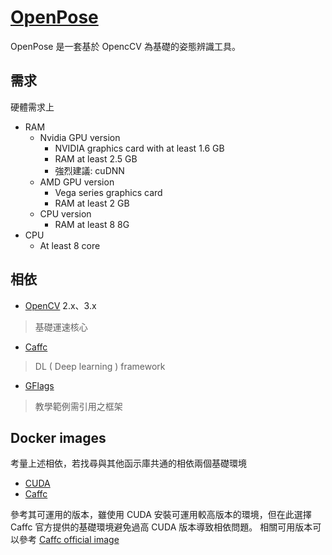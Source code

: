 # [OpenPose](https://github.com/CMU-Perceptual-Computing-Lab/openpose)

OpenPose 是一套基於 OpencCV 為基礎的姿態辨識工具。

## 需求

硬體需求上

+ RAM
  + Nvidia GPU version
    - NVIDIA graphics card with at least 1.6 GB
    - RAM at least 2.5 GB
    - 強烈建議: cuDNN
  + AMD GPU version
    - Vega series graphics card
    - RAM at least 2 GB
  + CPU version
    - RAM at least 8 8G
+ CPU
  - At least 8 core

## 相依

+ [OpenCV](https://opencv.org/) 2.x、3.x
> 基礎運速核心

+ [Caffc](http://caffe.berkeleyvision.org/installation.html)
> DL ( Deep learning ) framework

+ [GFlags](https://github.com/gflags/gflags)
> 教學範例需引用之框架

## Docker images

考量上述相依，若找尋與其他函示庫共通的相依兩個基礎環境
+ [CUDA](https://hub.docker.com/r/nvidia/cuda/)
+ [Caffc](https://hub.docker.com/r/bvlc/caffe/)

參考其可運用的版本，雖使用 CUDA 安裝可運用較高版本的環境，但在此選擇 Caffc 官方提供的基礎環境避免過高 CUDA 版本導致相依問題。
相關可用版本可以參考 [Caffc official image](https://github.com/BVLC/caffe/tree/master/docker)
